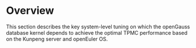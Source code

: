 # Overview<a name="EN-US_TOPIC_0289900241"></a>

This section describes the key system-level tuning on which the openGauss database kernel depends to achieve the optimal TPMC performance based on the Kunpeng server and openEuler OS.

